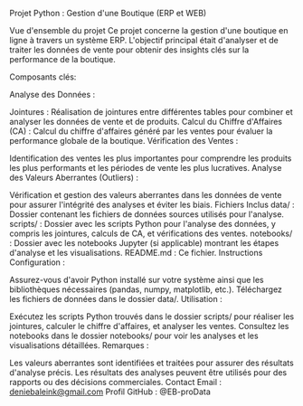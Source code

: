 Projet Python : Gestion d'une Boutique (ERP et WEB)

Vue d'ensemble du projet
Ce projet concerne la gestion d'une boutique en ligne à travers un système ERP. L'objectif principal était d'analyser et de traiter les données de vente pour obtenir des insights clés sur la performance de la boutique.

Composants clés:

Analyse des Données :

Jointures : Réalisation de jointures entre différentes tables pour combiner et analyser les données de vente et de produits.
Calcul du Chiffre d'Affaires (CA) : Calcul du chiffre d'affaires généré par les ventes pour évaluer la performance globale de la boutique.
Vérification des Ventes :

Identification des ventes les plus importantes pour comprendre les produits les plus performants et les périodes de vente les plus lucratives.
Analyse des Valeurs Aberrantes (Outliers) :

Vérification et gestion des valeurs aberrantes dans les données de vente pour assurer l'intégrité des analyses et éviter les biais.
Fichiers Inclus
data/ : Dossier contenant les fichiers de données sources utilisés pour l'analyse.
scripts/ : Dossier avec les scripts Python pour l'analyse des données, y compris les jointures, calculs de CA, et vérifications des ventes.
notebooks/ : Dossier avec les notebooks Jupyter (si applicable) montrant les étapes d'analyse et les visualisations.
README.md : Ce fichier.
Instructions
Configuration :

Assurez-vous d'avoir Python installé sur votre système ainsi que les bibliothèques nécessaires (pandas, numpy, matplotlib, etc.).
Téléchargez les fichiers de données dans le dossier data/.
Utilisation :

Exécutez les scripts Python trouvés dans le dossier scripts/ pour réaliser les jointures, calculer le chiffre d'affaires, et analyser les ventes.
Consultez les notebooks dans le dossier notebooks/ pour voir les analyses et les visualisations détaillées.
Remarques :

Les valeurs aberrantes sont identifiées et traitées pour assurer des résultats d'analyse précis.
Les résultats des analyses peuvent être utilisés pour des rapports ou des décisions commerciales.
Contact
Email : deniebaleink@gmail.com
Profil GitHub : @EB-proData
